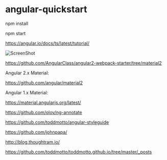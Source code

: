 # angular-quickstart

npm install

npm start

https://angular.io/docs/ts/latest/tutorial/

![ScreenShot](https://angular.io/resources/images/devguide/toh/heroes-list-2.png "Description goes here")

https://github.com/AngularClass/angular2-webpack-starter/tree/material2

Angular 2.x Material:

https://github.com/angular/material2

Angular 1.x Material:

https://material.angularjs.org/latest/

https://github.com/olov/ng-annotate

https://github.com/toddmotto/angular-styleguide

https://github.com/johnpapa/

http://blog.thoughtram.io/

https://github.com/toddmotto/toddmotto.github.io/tree/master/_posts
